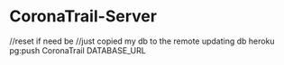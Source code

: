 # CoronaTrail-Server
//reset if need be
//just copied my db to the remote
updating db heroku pg:push CoronaTrail DATABASE_URL


